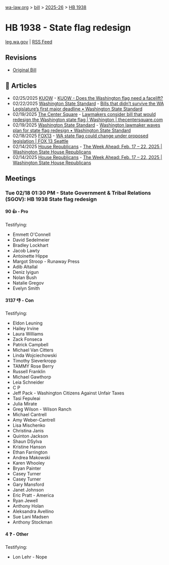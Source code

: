 [wa-law.org](/) > [bill](/bill/) > [2025-26](/bill/2025-26/) > [HB 1938](/bill/2025-26/hb/1938/)

# HB 1938 - State flag redesign
[leg.wa.gov](https://app.leg.wa.gov/billsummary?BillNumber=1938&Year=2025&Initiative=false) | [RSS Feed](./rss.xml)

## Revisions
* [Original Bill](1/)

## 📰 Articles
* 02/25/2025 [KUOW](/org/kuow/) - [KUOW - Does the Washington flag need a facelift?](https://www.kuow.org/stories/does-the-washington-flag-need-a-facelift#:~:text=HB%201938)
* 02/22/2025 [Washington State Standard](/org/washington_state_standard/) - [Bills that didn’t survive the WA Legislature’s first major deadline • Washington State Standard](https://washingtonstatestandard.com/2025/02/22/rip-bills-that-didnt-survive-the-wa-legislatures-first-major-deadline/#:~:text=House%20Bill%201938)
* 02/19/2025 [The Center Square](/org/the_center_square/) - [Lawmakers consider bill that would redesign the Washington state flag | Washington | thecentersquare.com](https://www.thecentersquare.com/washington/article_b12da9e4-eef8-11ef-adfc-87d7e083c00e.html#:~:text=House%20Bill%201938)
* 02/19/2025 [Washington State Standard](/org/washington_state_standard/) - [Washington lawmaker waves plan for state flag redesign • Washington State Standard](https://washingtonstatestandard.com/2025/02/18/washington-lawmaker-waves-plan-for-state-flag-redesign/#:~:text=House%20Bill%201938)
* 02/18/2025 [FOX13](/org/fox13/) - [WA state flag could change under proposed legislation | FOX 13 Seattle](https://www.fox13seattle.com/news/wa-state-flag-change-legislation#:~:text=House%20Bill%201938)
* 02/14/2025 [House Republicans](/org/house_republicans/) - [The Week Ahead: Feb. 17 – 22, 2025 | Washington State House Republicans](http://houserepublicans.wa.gov/week/the-week-ahead-feb-17-22-2025/#:~:text=HB%201938)
* 02/14/2025 [House Republicans](/org/house_republicans/) - [The Week Ahead: Feb. 17 – 22, 2025 | Washington State House Republicans](https://houserepublicans.wa.gov/week/the-week-ahead-feb-17-22-2025/#:~:text=HB%201938)

## Meetings
### Tue 02/18 01:30 PM - State Government & Tribal Relations (SGOV): HB 1938 State flag redesign
#### 90 👍 - Pro
Testifying:
* Emmett O'Connell
* David Sedelmeier
* Bradley Lockhart
* Jacob Lawty
* Antoinette Hippe
* Margot Stroop - Runaway Press
* Adib Altallal
* Deniz Iyigun
* Nolan Bush
* Natalie Gregov
* Evelyn Smith

#### 3137 👎 - Con
Testifying:
* Eldon Leuning
* Hailey Irvine
* Laura Williams
* Zack Fonseca
* Patrick Campbell
* Michael Van Citters
* Linda Wojciechowski
* Timothy Sieverkropp
* TAMMY Rose Berry
* Russell Franklin
* Michael Gawthorp
* Leia Schneider
* C P
* Jeff Pack - Washington Citizens Against Unfair Taxes
* Tasi Fepuleai
* Julia Mirate
* Greg Wilson - Wilson Ranch
* Michael Cantrell
* Amy Weber-Cantrell
* Lisa Mischenko
* Christina Janis
* Quinton Jackson
* Shaun DSylva
* Kristine Hanson
* Ethan Farrington
* Andrea Makowski
* Karen Whooley
* Bryan Painter
* Casey Turner
* Casey Turner
* Gary Mansford
* Janet Johnson
* Eric Pratt - America
* Ryan Jewell
* Anthony Holan
* Aleksandra Avellino
* Sue Lani Madsen
* Anthony Stockman

#### 4 ❓ - Other
Testifying:
* Lon Lehr - Nope
